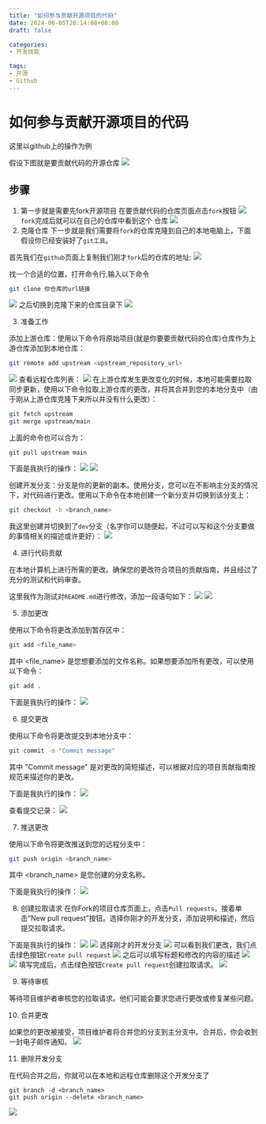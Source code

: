 ```yaml
---
title: "如何参与贡献开源项目的代码"
date: 2024-06-05T20:14:08+08:00
draft: false

categories:
- 开发技能

tags:
- 开源
- Github
---
```


# 如何参与贡献开源项目的代码

这里以github上的操作为例

假设下图就是要贡献代码的开源仓库
![](https://jsdelivr.codeqihan.com/gh/MysticalDream/images/assets20230515114141.png)
## 步骤

1. 第一步就是需要先fork开源项目
在要贡献代码的仓库页面点击`fork`按钮
![](https://jsdelivr.codeqihan.com/gh/MysticalDream/images/assets20230515114226.png)
`fork`完成后就可以在自己的仓库中看到这个
仓库
![](https://jsdelivr.codeqihan.com/gh/MysticalDream/images/assets20230515114431.png)
2. 克隆仓库
下一步就是我们需要将`fork`的仓库克隆到自己的本地电脑上，下面假设你已经安装好了`git工具`。

首先我们在`github`页面上复制我们刚才`fork`后的仓库的地址:
![](https://jsdelivr.codeqihan.com/gh/MysticalDream/images/assets20230515115248.png)

找一个合适的位置，打开命令行,输入以下命令
```bash
git clone 你仓库的url链接
```
![](https://jsdelivr.codeqihan.com/gh/MysticalDream/images/assets20230515115801.png)
之后切换到克隆下来的仓库目录下
![](https://jsdelivr.codeqihan.com/gh/MysticalDream/images/assets20230515115939.png)



3. 准备工作

添加上游仓库：使用以下命令将原始项目(就是你要要贡献代码的仓库)仓库作为上游仓库添加到本地仓库：

```bash
git remote add upstream <upstream_repository_url>
```
![](https://jsdelivr.codeqihan.com/gh/MysticalDream/images/assets20230515131405.png)
查看远程仓库列表：
![](https://jsdelivr.codeqihan.com/gh/MysticalDream/images/assets20230515131444.png)
在上游仓库发生更改变化的时候，本地可能需要拉取同步更新，使用以下命令拉取上游仓库的更改，并将其合并到您的本地分支中（由于刚从上游仓库克隆下来所以并没有什么更改）：
```bash
git fetch upstream
git merge upstream/main
```
上面的命令也可以合为：
```
git pull upstream main
```
下面是我执行的操作：
![](https://jsdelivr.codeqihan.com/gh/MysticalDream/images/assets20230515133019.png)
![](https://jsdelivr.codeqihan.com/gh/MysticalDream/images/assets20230515133039.png)

创建开发分支：分支是你的更新的副本。使用分支，您可以在不影响主分支的情况下，对代码进行更改。使用以下命令在本地创建一个新分支并切换到该分支上：
```bash
git checkout -b <branch_name>
```
我这里创建并切换到了`dev`分支（名字你可以随便起，不过可以写和这个分支要做的事情相关的描述或许更好）：
![](https://jsdelivr.codeqihan.com/gh/MysticalDream/images/assets20230515133143.png)


4. 进行代码贡献  

在本地计算机上进行所需的更改。确保您的更改符合项目的贡献指南，并且经过了充分的测试和代码审查。

这里我作为测试对`README.md`进行修改，添加一段语句如下：
![](https://jsdelivr.codeqihan.com/gh/MysticalDream/images/assets20230515170738.png)
![](https://jsdelivr.codeqihan.com/gh/MysticalDream/images/assets20230515172113.png)

5. 添加更改 
 
使用以下命令将更改添加到暂存区中：
```bash
git add <file_name>
```
其中 <file_name> 是您想要添加的文件名称。如果想要添加所有更改，可以使用以下命令：
```bash
git add .
```
下面是我执行的操作：
![](https://jsdelivr.codeqihan.com/gh/MysticalDream/images/assets20230515171856.png)

6. 提交更改  

使用以下命令将更改提交到本地分支中：
```bash
git commit -m "Commit message"
```
其中 "Commit message" 是对更改的简短描述，可以根据对应的项目贡献指南按规范来描述你的更改。

下面是我执行的操作：
![](https://jsdelivr.codeqihan.com/gh/MysticalDream/images/assets20230515172404.png)

查看提交记录：
![](https://jsdelivr.codeqihan.com/gh/MysticalDream/images/assets20230515172757.png)

7. 推送更改  

使用以下命令将更改推送到您的远程分支中：
```bash
git push origin <branch_name>
```
其中 <branch_name> 是您创建的分支名称。

下面是我执行的操作：
![](https://jsdelivr.codeqihan.com/gh/MysticalDream/images/assets20230515173010.png)

8. 创建拉取请求
在你Fork的项目仓库页面上，点击`Pull requests`，接着单击“New pull request”按钮。选择你刚才的开发分支，添加说明和描述，然后提交拉取请求。

下面是我执行的操作：
![](https://jsdelivr.codeqihan.com/gh/MysticalDream/images/assets20230515173331.png)
![](https://jsdelivr.codeqihan.com/gh/MysticalDream/images/assets20230515173531.png)
选择刚才的开发分支
![](https://jsdelivr.codeqihan.com/gh/MysticalDream/images/assets20230515173642.png)
可以看到我们更改，我们点击绿色按钮`Create pull request`
![](https://jsdelivr.codeqihan.com/gh/MysticalDream/images/assets20230515174114.png)
之后可以填写标题和修改的内容的描述
![](https://jsdelivr.codeqihan.com/gh/MysticalDream/images/assets20230515174710.png)
![](https://jsdelivr.codeqihan.com/gh/MysticalDream/images/assets20230515185957.png)
填写完成后，点击绿色按钮`Create pull request`创建拉取请求。
![](https://jsdelivr.codeqihan.com/gh/MysticalDream/images/assets20230515190147.png)

9. 等待审核  

等待项目维护者审核您的拉取请求。他们可能会要求您进行更改或修复某些问题。

10. 合并更改

如果您的更改被接受，项目维护者将合并您的分支到主分支中。合并后，你会收到一封电子邮件通知。
![](https://jsdelivr.codeqihan.com/gh/MysticalDream/images/assets20230515194100.png)

11. 删除开发分支

在代码合并之后，你就可以在本地和远程仓库删除这个开发分支了
```
git branch -d <branch_name>
git push origin --delete <branch_name>
```

![](https://jsdelivr.codeqihan.com/gh/MysticalDream/images/assets20230515195102.png)